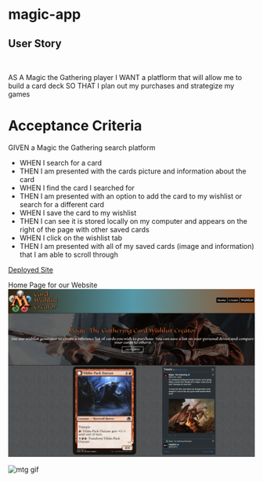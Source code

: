 # magic-app

## User Story

<br>

AS A Magic the Gathering player
I WANT a platflorm that will allow me to build a card deck
SO THAT I plan out my purchases and strategize my games

# Acceptance Criteria

GIVEN a Magic the Gathering search platform
<br>

<ul>
<li>WHEN I search for a card</li>
<li>THEN I am presented with the cards picture and information about the card</li>
<li>WHEN I find the card I searched for</li>
<li>THEN I am presented with an option to add the card to my wishlist or search for a different card</li>
<li>WHEN I save the card to my wishlist</li>
<li>THEN I can see it is stored locally on my computer and appears on the right of the page with other saved cards
<li>WHEN I click on the wishlist tab</li>
<li>THEN I am presented with all of my saved cards (image and information) that I am able to scroll through</li>
</ul>

[Deployed Site](placeholder)

Home Page for our Website
<img src="./assets/images/screenshot.png" alt="magic the gathering home page" />

<img src="./assets/images/run-through.gif" alt="mtg gif"/>
